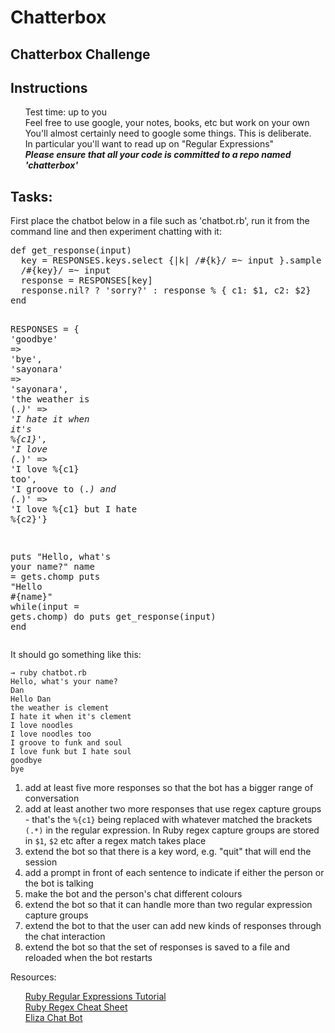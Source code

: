 Chatterbox
==========

    
  <div id="readme" class="blob instapaper_body">
    <article class="markdown-body entry-content" itemprop="mainContentOfPage"><h1>
<a id="user-content-chatterbox-challenge" class="anchor" href="#chatterbox-challenge" aria-hidden="true"><span class="octicon octicon-link"></span></a>Chatterbox Challenge</h1>

<h2>
<a id="user-content-instructions" class="anchor" href="#instructions" aria-hidden="true"><span class="octicon octicon-link"></span></a>Instructions</h2>

<ul class="task-list">
<li>Test time: up to you</li>
<li>Feel free to use google, your notes, books, etc but work on your own</li>
<li>You'll almost certainly need to google some things. This is deliberate.</li>
<li>In particular you'll want to read up on "Regular Expressions"</li>
<li><strong><em>Please ensure that all your code is committed to a repo named 'chatterbox'</em></strong></li>
</ul>

<h2>
<a id="user-content-tasks" class="anchor" href="#tasks" aria-hidden="true"><span class="octicon octicon-link"></span></a>Tasks:</h2>

<p>First place the chatbot below in a file such as 'chatbot.rb', run it from the command line and then experiment chatting with it:</p>

<div class="highlight highlight-ruby"><pre><span class="pl-k">def</span> <span class="pl-en">get_response</span>(<span class="pl-vpf">input</span>)
  key <span class="pl-k">=</span> <span class="pl-s3">RESPONSES</span>.keys.select {|<span class="pl-vo">k</span>| <span class="pl-sr"><span class="pl-pds">/</span><span class="pl-pse">#{</span><span class="pl-s2">k</span><span class="pl-pse"><span class="pl-s2">}</span></span><span class="pl-pds">/</span></span> <span class="pl-k">=~</span> input }.sample
  <span class="pl-sr"><span class="pl-pds">/</span><span class="pl-pse">#{</span><span class="pl-s2">key</span><span class="pl-pse"><span class="pl-s2">}</span></span><span class="pl-pds">/</span></span> <span class="pl-k">=~</span> input
  response <span class="pl-k">=</span> <span class="pl-s3">RESPONSES</span>[key]
  response.nil? <span class="pl-k">?</span> <span class="pl-s1"><span class="pl-pds">'</span>sorry?<span class="pl-pds">'</span></span> : response <span class="pl-k">%</span> { <span class="pl-c1">c1:</span> <span class="pl-vo">$1</span>, <span class="pl-c1">c2:</span> <span class="pl-vo">$2</span>}
<span class="pl-k">end</span>

<span class="pl-vo">RESPONSES</span> <span class="pl-k">=</span> { <span class="pl-s1"><span class="pl-pds">'</span>goodbye<span class="pl-pds">'</span></span> =&gt; <span class="pl-s1"><span class="pl-pds">'</span>bye<span class="pl-pds">'</span></span>, 
              <span class="pl-s1"><span class="pl-pds">'</span>sayonara<span class="pl-pds">'</span></span> =&gt; <span class="pl-s1"><span class="pl-pds">'</span>sayonara<span class="pl-pds">'</span></span>, 
              <span class="pl-s1"><span class="pl-pds">'</span>the weather is (.*)<span class="pl-pds">'</span></span> =&gt; <span class="pl-s1"><span class="pl-pds">'</span>I hate it when it<span class="pl-cce">\'</span>s %{c1}<span class="pl-pds">'</span></span>, 
              <span class="pl-s1"><span class="pl-pds">'</span>I love (.*)<span class="pl-pds">'</span></span> =&gt; <span class="pl-s1"><span class="pl-pds">'</span>I love %{c1} too<span class="pl-pds">'</span></span>, 
              <span class="pl-s1"><span class="pl-pds">'</span>I groove to (.*) and (.*)<span class="pl-pds">'</span></span> =&gt; <span class="pl-s1"><span class="pl-pds">'</span>I love %{c1} but I hate %{c2}<span class="pl-pds">'</span></span>}

puts <span class="pl-s1"><span class="pl-pds">"</span>Hello, what's your name?<span class="pl-pds">"</span></span>
name <span class="pl-k">=</span> gets.chomp
puts <span class="pl-s1"><span class="pl-pds">"</span>Hello <span class="pl-pse">#{</span><span class="pl-s2">name</span><span class="pl-pse"><span class="pl-s2">}</span></span><span class="pl-pds">"</span></span>
<span class="pl-k">while</span>(input <span class="pl-k">=</span> gets.chomp) <span class="pl-k">do</span>
  puts get_response(input)
<span class="pl-k">end</span></pre></div>

<p>It should go something like this:</p>

<pre><code>→ ruby chatbot.rb 
Hello, what's your name?
Dan
Hello Dan
the weather is clement
I hate it when it's clement
I love noodles
I love noodles too
I groove to funk and soul
I love funk but I hate soul
goodbye
bye
</code></pre>

<ol class="task-list">
<li>add at least five more responses so that the bot has a bigger range of conversation</li>
<li>add at least another two more responses that use regex capture groups - that's the <code>%{c1}</code> being replaced with whatever matched the brackets <code>(.*)</code> in the regular expression.  In Ruby regex capture groups are stored in <code>$1</code>, <code>$2</code> etc after a regex match takes place</li>
<li>extend the bot so that there is a key word, e.g. "quit" that will end the session</li>
<li>add a prompt in front of each sentence to indicate if either the person or the bot is talking</li>
<li>make the bot and the person's chat different colours</li>
<li>extend the bot so that it can handle more than two regular expression capture groups</li>
<li>extend the bot to that the user can add new kinds of responses through the chat interaction</li>
<li>extend the bot so that the set of responses is saved to a file and reloaded when the bot restarts</li>
</ol>

<p>Resources:</p>

<ul class="task-list">
<li><a href="http://rubylearning.com/satishtalim/ruby_regular_expressions.html">Ruby Regular Expressions Tutorial</a></li>
<li><a href="http://www.ralfebert.de/archive/ruby/regex_cheat_sheet/">Ruby Regex Cheat Sheet</a></li>
<li><a href="http://en.wikipedia.org/wiki/ELIZA">Eliza Chat Bot</a></li>
</ul>
</article>
  </div>

  </div>
</div>


        



